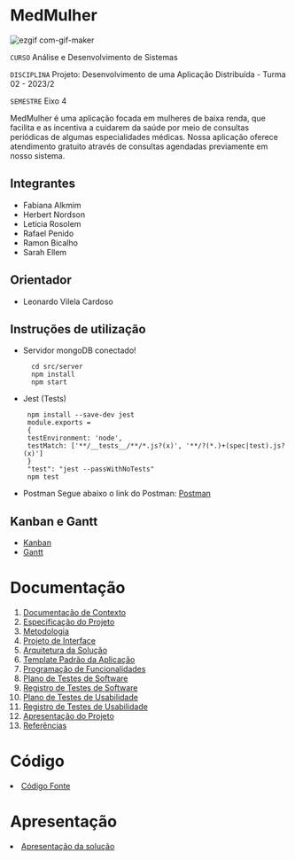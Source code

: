 # MedMulher

![ezgif com-gif-maker](https://github.com/ICEI-PUC-Minas-PMV-ADS/pmv-ads-2023-2-e4-proj-dad-t2-medmulher/assets/103009155/572fb5e7-de80-48be-b4d3-c786977aeea8)


`CURSO` Análise e Desenvolvimento de Sistemas

`DISCIPLINA` Projeto: Desenvolvimento de uma Aplicação Distribuída - Turma 02 - 2023/2

`SEMESTRE` Eixo 4

MedMulher é uma aplicação focada em mulheres de baixa renda, que facilita e as incentiva a cuidarem da saúde por meio de consultas periódicas de algumas especialidades médicas. Nossa aplicação oferece atendimento gratuito através de consultas agendadas previamente em nosso sistema.

## Integrantes

* Fabiana Alkmim
* Herbert Nordson
* Letícia Rosolem
* Rafael Penido
* Ramon Bicalho
* Sarah Ellem

## Orientador

* Leonardo Vilela Cardoso

## Instruções de utilização

- Servidor mongoDB conectado!
  
        cd src/server
        npm install
        npm start
  

-  Jest (Tests)

        npm install --save-dev jest
        module.exports =
        {
        testEnvironment: 'node',
        testMatch: ['**/__tests__/**/*.js?(x)', '**/?(*.)+(spec|test).js?(x)']
        }
        "test": "jest --passWithNoTests"
        npm test

- Postman
Segue abaixo o link do Postman:
<a href="https://web.postman.co/workspace/My-Workspace~39ee1a3c-ed65-44b3-8678-8fbe9e20cd6b/collection/29943307-41b07825-321e-4702-8b80-47bf2f78f874"> Postman </a>

## Kanban e Gantt

- <a href="https://github.com/orgs/ICEI-PUC-Minas-PMV-ADS/projects/510/views/3"> Kanban</a>
- <a href="https://github.com/orgs/ICEI-PUC-Minas-PMV-ADS/projects/510/insights/7"> Gantt </a>

# Documentação

<ol>
<li><a href="docs/01-Documentação de Contexto.md"> Documentação de Contexto</a></li>
<li><a href="docs/02-Especificação do Projeto.md"> Especificação do Projeto</a></li>
<li><a href="docs/03-Metodologia.md"> Metodologia</a></li>
<li><a href="docs/04-Projeto de Interface.md"> Projeto de Interface</a></li>
<li><a href="docs/05-Arquitetura da Solução.md"> Arquitetura da Solução</a></li>
<li><a href="docs/06-Template Padrão da Aplicação.md"> Template Padrão da Aplicação</a></li>
<li><a href="docs/07-Programação de Funcionalidades.md"> Programação de Funcionalidades</a></li>
<li><a href="docs/08-Plano de Testes de Software.md"> Plano de Testes de Software</a></li>
<li><a href="docs/09-Registro de Testes de Software.md"> Registro de Testes de Software</a></li>
<li><a href="docs/10-Plano de Testes de Usabilidade.md"> Plano de Testes de Usabilidade</a></li>
<li><a href="docs/11-Registro de Testes de Usabilidade.md"> Registro de Testes de Usabilidade</a></li>
<li><a href="docs/12-Apresentação do Projeto.md"> Apresentação do Projeto</a></li>
<li><a href="docs/13-Referências.md"> Referências</a></li>
</ol>

# Código

<li><a href="src/README.md"> Código Fonte</a></li>

# Apresentação

<li><a href="presentation/README.md"> Apresentação da solução</a></li>
